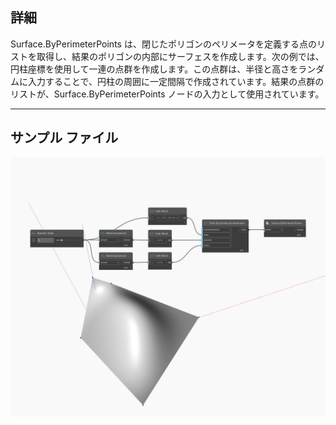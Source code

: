 ## 詳細
Surface.ByPerimeterPoints は、閉じたポリゴンのペリメータを定義する点のリストを取得し、結果のポリゴンの内部にサーフェスを作成します。次の例では、円柱座標を使用して一連の点群を作成します。この点群は、半径と高さをランダムに入力することで、円柱の周囲に一定間隔で作成されています。結果の点群のリストが、Surface.ByPerimeterPoints ノードの入力として使用されています。
___
## サンプル ファイル

![ByPerimeterPoints](./Autodesk.DesignScript.Geometry.Surface.ByPerimeterPoints_img.jpg)

